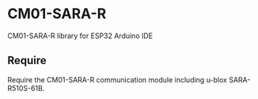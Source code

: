 # CM01-SARA-R

CM01-SARA-R library for ESP32 Arduino IDE

## Require

Require the CM01-SARA-R communication module including u-blox SARA-R510S-61B.

